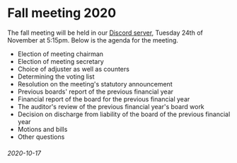 <h1>Fall meeting 2020</h1>
<p>
    The fall meeting will be held in our
    <a href="https://discord.gg/F8KNV89">Discord server</a>,
    Tuesday 24th of November at 5:15pm. Below is the agenda for
    the meeting.
</p>
<ul>
    <li>Election of meeting chairman</li>
    <li>Election of meeting secretary</li>
    <li>Choice of adjuster as well as counters</li>
    <li>Determining the voting list</li>
    <li>Resolution on the meeting's statutory announcement</li>
    <li>Previous boards' report of the previous financial year</li>
    <li>Financial report of the board for the previous financial year</li>
    <li>The auditor's review of the previous financial year's board work</li>
    <li>Decision on discharge from liability of the board of the previous financial year</li>
    <li>Motions and bills</li>
    <li>Other questions</li>
</ul>
<h6>2020-10-17</h6>
